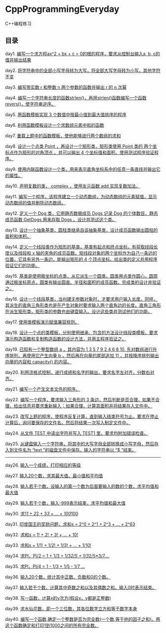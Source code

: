 # CppProgrammingEveryday

 C++编程练习

## 目录

day1. [编写一个求方程ax^2 + bx + c = 0的根的程序，要求从控制台输入a, b, c的值并输出结果](https://github.com/Z-P-J/CppProgrammingEveryday/tree/master/src/day1)

day2. [将字符串中的全部小写字母转为大写，将全部大写字母转为小写，其他字符不变](https://github.com/Z-P-J/CppProgrammingEveryday/tree/master/src/day2)

day3. [编写带实数 r 和整数 n 两个参数的函数并输出 r 的 n 次幂](https://github.com/Z-P-J/CppProgrammingEveryday/tree/master/src/day3)

day4. [编写一个字符串长度的函数strlen()，再用strlen()函数编写一个函数revers()，使字符串逆序。](https://github.com/Z-P-J/CppProgrammingEveryday/tree/master/src/day4)

day5. [用函数模板实现 3 个数值中按最小值到最大值排序的程序](https://github.com/Z-P-J/CppProgrammingEveryday/tree/master/src/day5)

day6. [利用函数模板设计一个求数组元素中和的函数](https://github.com/Z-P-J/CppProgrammingEveryday/tree/master/src/day6)

day7. [重载上题中的函数模板，使他能够进行两个数组的求和](https://github.com/Z-P-J/CppProgrammingEveryday/tree/master/src/day7)

day8. [设计一个点类 Point ，再设计一个矩形类，矩形类使用 Point 类的 两个坐标点作为矩形的对角顶点 。并可以输出 4 个坐标值和面积。使用测试程序验证程序。](https://github.com/Z-P-J/CppProgrammingEveryday/tree/master/src/day8)

day9. [使用内联函数设计一个类，用来表示直角坐标系中的任意一条直线并输出它的属性。](https://github.com/Z-P-J/CppProgrammingEveryday/tree/master/src/day9)

day10. [声明复数的类， complex ，使用友元函数 add 实现复数加法。](https://github.com/Z-P-J/CppProgrammingEveryday/tree/master/src/day10)

day11. [编写一个程序，该程序建立一个动态数组，为动态数组的元素赋值，显示动态数组的值并删除动态数组。](https://github.com/Z-P-J/CppProgrammingEveryday/tree/master/src/day11)

day12. [定义一个 Dog 类，它用静态数据成员 Dogs 记录 Dog 的个体数目，静态成员函数 GetDogs 用来存取 Dogs 。设计并测试这个类。](https://github.com/Z-P-J/CppProgrammingEveryday/tree/master/src/day12)

day13. [设计一个抽象基类，圆柱类继承自该抽象基类，设计成员函数输出圆柱的面积和体积。](https://github.com/Z-P-J/CppProgrammingEveryday/tree/master/src/day13)

day14. [定义一个线段类作为矩形的基类，基类有起点和终点坐标，有获取线段长度以及线段和 x 轴的夹角的成员函数。矩线段对象的两个坐标作为自己一条边的位置，它具有另外一条边，能输出矩形的 4 个顶点坐标。给出类的定义并用程序验证它们的功能。](https://github.com/Z-P-J/CppProgrammingEveryday/tree/master/src/day14)

day15. [基类是使用极坐标的点类，从它派生一个圆类，圆类用点类作圆心，圆周通过极坐标原点，圆类有输出圆直、半径和面积的成员函数。完成类的设计并验证之。](https://github.com/Z-P-J/CppProgrammingEveryday/tree/master/src/day15)

day16. [设计一个线段基类，当创建无参数对象时，才要求用户输入长度。同样，其派生的直角三角形类也是在产生对象时要求输入两个直角边的长度。直角三角形在派生矩形类，矩形类的参数也由键盘输入。设计这些类并测试他们的功能。](https://github.com/Z-P-J/CppProgrammingEveryday/tree/master/src/day16)

day17. [使用类模板演示赋值兼容规则。](https://github.com/Z-P-J/CppProgrammingEveryday/tree/master/src/day17)

day18. [设计一个点的类模板，分别使用继承、包含的方法设计线段类模板，要求演示构造函数和复制构造函数的设计方法，并用主程序验证之。](https://github.com/Z-P-J/CppProgrammingEveryday/tree/master/src/day18)

day19. [已知有一个整型数组 a ，其内容为 1 3 5 7 9 2 4 6 8 10. 先对数组进行升序排列，再使用它产生向量 b ，然后再在向量的尾部追加 11 ，并按降序排列输出向量的内容和 capacity() 的内容。](https://github.com/Z-P-J/CppProgrammingEveryday/tree/master/src/day19)

day20. [利用流格式控制，进行成绩和名字的输出，要求名字左对齐，分数右对齐。](https://github.com/Z-P-J/CppProgrammingEveryday/tree/master/src/day20)

day21. [编写一个产生文本文件的程序。](https://github.com/Z-P-J/CppProgrammingEveryday/tree/master/src/day21)

day22. [编写一个程序，要求输入三角形的 3 条边，然后判断是否合理，如果不合理，给出信息并要求重新输入；如果合理，计算其面积并将结果存入文件中。](https://github.com/Z-P-J/CppProgrammingEveryday/tree/master/src/day22)

day23. [改写上题的程序，使程序反复计算，直到输入结束符号为止。要求在停止计算后，询问要保存的文件名，然后将结果一次写入制定文件中。](https://github.com/Z-P-J/CppProgrammingEveryday/tree/master/src/day23)

day24. [从文件 TEST 中读出字符并写入 TEST1 里，要求均附加错误检查。](https://github.com/Z-P-J/CppProgrammingEveryday/tree/master/src/day24)

day25. [从键盘输入一个字符串，将其中的大写字母全部转换成小写字母，然后存入到文件名为 “text ”的磁盘文件中保存。输入的字符串以 “$ ”结束。](https://github.com/Z-P-J/CppProgrammingEveryday/tree/master/src/day25)

-------------------------------------------------

day26. [输入一个成绩，打印相应的等级](https://github.com/Z-P-J/CppProgrammingEveryday/tree/master/src/day26)

day27. [输入20个数，求其最大值、最小值和平均值](https://github.com/Z-P-J/CppProgrammingEveryday/tree/master/src/day27)

day28. [输入若干个数，设输入的第一个数为后面要输入的数的个数，求平均值和最大值](https://github.com/Z-P-J/CppProgrammingEveryday/tree/master/src/day28)

day29. [输入若干个数，输入-999表示结束，求平均值和最大值](https://github.com/Z-P-J/CppProgrammingEveryday/tree/master/src/day29)

day30. [求1*1 + 2*2 + 3*3 + ... + 100*100](https://github.com/Z-P-J/CppProgrammingEveryday/tree/master/src/day30)

day31. [印度国王的奖励问题，求和s = 2^0 + 2^1 + 2^3 + ... + 2^63](https://github.com/Z-P-J/CppProgrammingEveryday/tree/master/src/day31)

day32. [求和s = 1! + 2! + 3! + ... + 10!](https://github.com/Z-P-J/CppProgrammingEveryday/tree/master/src/day32)

day33. [求和s = 1/1! + 1/2! + 1/3! + ... + 1/10!](https://github.com/Z-P-J/CppProgrammingEveryday/tree/master/src/day33)

day34. [求PI，PI/2 = 1 + 1/3 + 1/3*2/5 + 1/3*2/5*3/7....](https://github.com/Z-P-J/CppProgrammingEveryday/tree/master/src/day34)

day35. [求PI，PI/4 = 1 - 1/3 + 1/5 - 1/7 ...](https://github.com/Z-P-J/CppProgrammingEveryday/tree/master/src/day35)

day36. [输入20个数，统计其中正数、负数和0的个数。](https://github.com/Z-P-J/CppProgrammingEveryday/tree/master/src/day36)

day37. [输入若干个数，计算其中奇数之和以及其偶数之和。输入0时表示结束。](https://github.com/Z-P-J/CppProgrammingEveryday/tree/master/src/day37)

day38. [写一函数，计算x的y次方(假设x，y都是正整数)](https://github.com/Z-P-J/CppProgrammingEveryday/tree/master/src/day38)

day39. [求水仙花数，即一个三位数，其各位数字立方和等于数字本身](https://github.com/Z-P-J/CppProgrammingEveryday/tree/master/src/day39)

day40. [编写一个函数,确定一个整数是否为完全数(一个数,等于他的因子之和)。用这个函数确定和打印1到1000之间的所有完全数。](https://github.com/Z-P-J/CppProgrammingEveryday/tree/master/src/day40)